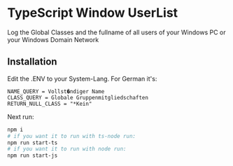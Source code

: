 # TypeScript Window UserList

Log the Global Classes and the fullname of all users of your Windows PC or your Windows Domain Network

## Installation

Edit the .ENV to your System-Lang. For German it's:

```env
NAME_QUERY = Vollst�ndiger Name
CLASS_QUERY = Globale Gruppenmitgliedschaften
RETURN_NULL_CLASS = "*Kein"
```

Next run:

```bash
npm i
# if you want it to run with ts-node run:
npm run start-ts 
# if you want it to run with node run:
npm run start-js
```
